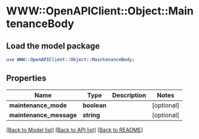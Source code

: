 # WWW::OpenAPIClient::Object::MaintenanceBody

## Load the model package
```perl
use WWW::OpenAPIClient::Object::MaintenanceBody;
```

## Properties
Name | Type | Description | Notes
------------ | ------------- | ------------- | -------------
**maintenance_mode** | **boolean** |  | [optional] 
**maintenance_message** | **string** |  | [optional] 

[[Back to Model list]](../README.md#documentation-for-models) [[Back to API list]](../README.md#documentation-for-api-endpoints) [[Back to README]](../README.md)


